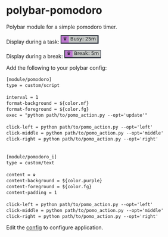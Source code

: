 # polybar-pomodoro
Polybar module for a simple pomodoro timer.

Display during a task: ![](imgs/screen_busy.png)

Display during a break: ![](imgs/screen_break.png)


Add the following to your polybar config:

```
[module/pomodoro]
type = custom/script

interval = 1
format-background = ${color.mf}
format-foreground = ${color.fg}
exec = "python path/to/pomo_action.py --opt='update'"

click-left = python path/to/pomo_action.py --opt='left'
click-middle = python path/to/pomo_action.py --opt='middle'
click-right = python path/to/pomo_action.py --opt='right'


[module/pomodoro_i]
type = custom/text

content = ♛
content-background = ${color.purple}
content-foreground = ${color.fg}
content-padding = 1

click-left = python path/to/pomo_action.py --opt='left'
click-middle = python path/to/pomo_action.py --opt='middle'
click-right = python path/to/pomo_action.py --opt='right'
```

Edit the [config](config.py) to configure application.